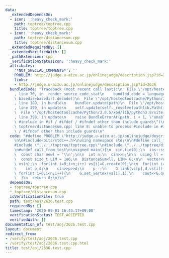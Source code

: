 ```yaml
---
data:
  _extendedDependsOn:
  - icon: ':heavy_check_mark:'
    path: toptree/toptree.cpp
    title: toptree/toptree.cpp
  - icon: ':heavy_check_mark:'
    path: toptree/distancesum.cpp
    title: toptree/distancesum.cpp
  _extendedRequiredBy: []
  _extendedVerifiedWith: []
  _pathExtension: cpp
  _verificationStatusIcon: ':heavy_check_mark:'
  attributes:
    '*NOT_SPECIAL_COMMENTS*': ''
    PROBLEM: http://judge.u-aizu.ac.jp/onlinejudge/description.jsp?id=2636
    links:
    - http://judge.u-aizu.ac.jp/onlinejudge/description.jsp?id=2636
  bundledCode: "Traceback (most recent call last):\n  File \"/opt/hostedtoolcache/Python/3.8.5/x64/lib/python3.8/site-packages/onlinejudge_verify/documentation/build.py\"\
    , line 70, in _render_source_code_stat\n    bundled_code = language.bundle(stat.path,\
    \ basedir=basedir).decode()\n  File \"/opt/hostedtoolcache/Python/3.8.5/x64/lib/python3.8/site-packages/onlinejudge_verify/languages/cplusplus.py\"\
    , line 189, in bundle\n    bundler.update(path)\n  File \"/opt/hostedtoolcache/Python/3.8.5/x64/lib/python3.8/site-packages/onlinejudge_verify/languages/cplusplus_bundle.py\"\
    , line 399, in update\n    self.update(self._resolve(pathlib.Path(included), included_from=path))\n\
    \  File \"/opt/hostedtoolcache/Python/3.8.5/x64/lib/python3.8/site-packages/onlinejudge_verify/languages/cplusplus_bundle.py\"\
    , line 398, in update\n    raise BundleErrorAt(path, i + 1, \"unable to process\
    \ #include in #if / #ifdef / #ifndef other than include guards\")\nonlinejudge_verify.languages.cplusplus_bundle.BundleErrorAt:\
    \ toptree/distancesum.cpp: line 8: unable to process #include in #if / #ifdef\
    \ / #ifndef other than include guards\n"
  code: "#define PROBLEM \"http://judge.u-aizu.ac.jp/onlinejudge/description.jsp?id=2636\"\
    \n\n#include<bits/stdc++.h>\nusing namespace std;\n\n#define call_from_test\n\
    #include \"../../toptree/toptree.cpp\"\n#include \"../../toptree/distancesum.cpp\"\
    \n#undef call_from_test\n\nsigned main(){\n  cin.tie(0);\n  ios::sync_with_stdio(0);\n\
    \  const char newl = '\\n';\n\n  int n;\n  cin>>n;\n\n  using ll = long long;\n\
    \  const size_t LIM = 1e6;\n  DistanceSum<ll, LIM> G;\n\n  vector<decltype(G)::Vertex*>\
    \ vs(n);\n  for(int i=0;i<n;i++) vs[i]=G.create(0);\n\n  for(int i=1;i<n;i++){\n\
    \    int p,d;\n    cin>>p>>d;\n    p--;\n    G.link(vs[p],d,vs[i]);\n  }\n\n \
    \ for(int i=0;i<n;i++){\n    G.set_vertex(vs[i],1);\n    cout<<G.query(G.centroid(vs[i]))<<newl;\n\
    \  }\n  return 0;\n}\n"
  dependsOn:
  - toptree/toptree.cpp
  - toptree/distancesum.cpp
  isVerificationFile: true
  path: test/aoj/2636.test.cpp
  requiredBy: []
  timestamp: '2020-09-01 16:43:17+09:00'
  verificationStatus: TEST_ACCEPTED
  verifiedWith: []
documentation_of: test/aoj/2636.test.cpp
layout: document
redirect_from:
- /verify/test/aoj/2636.test.cpp
- /verify/test/aoj/2636.test.cpp.html
title: test/aoj/2636.test.cpp
---
```

